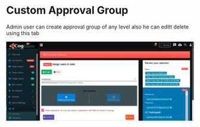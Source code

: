 # Custom Approval Group

Admin user can create approval group of any level also he can editt delete using this tab

![](../../.gitbook/assets/image%20%28270%29.png)

